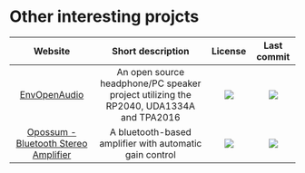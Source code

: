 # Other interesting projcts

|Website|Short description|License|Last commit|
|:-:|:-:|:-:|:-:|
|[EnvOpenAudio](https://github.com/Envious-Data/EnvOpenAudio)|An open source headphone/PC speaker project utilizing the RP2040, UDA1334A and TPA2016|![](https://flat.badgen.net/github/license/Envious-Data/EnvOpenAudio?label=)|![](https://flat.badgen.net/github/last-commit/Envious-Data/EnvOpenAudio?label=)|
|[Opossum - Bluetooth Stereo Amplifier](https://github.com/vulcu/opossum)|A bluetooth-based amplifier with automatic gain control|![](https://flat.badgen.net/github/license/vulcu/opossum?label=)|![](https://flat.badgen.net/github/last-commit/vulcu/opossum?label=)|
